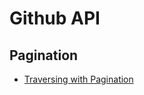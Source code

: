 Github API
===

Pagination
---

- [Traversing with
    Pagination](https://docs.github.com/en/free-pro-team@latest/rest/guides/traversing-with-pagination)
